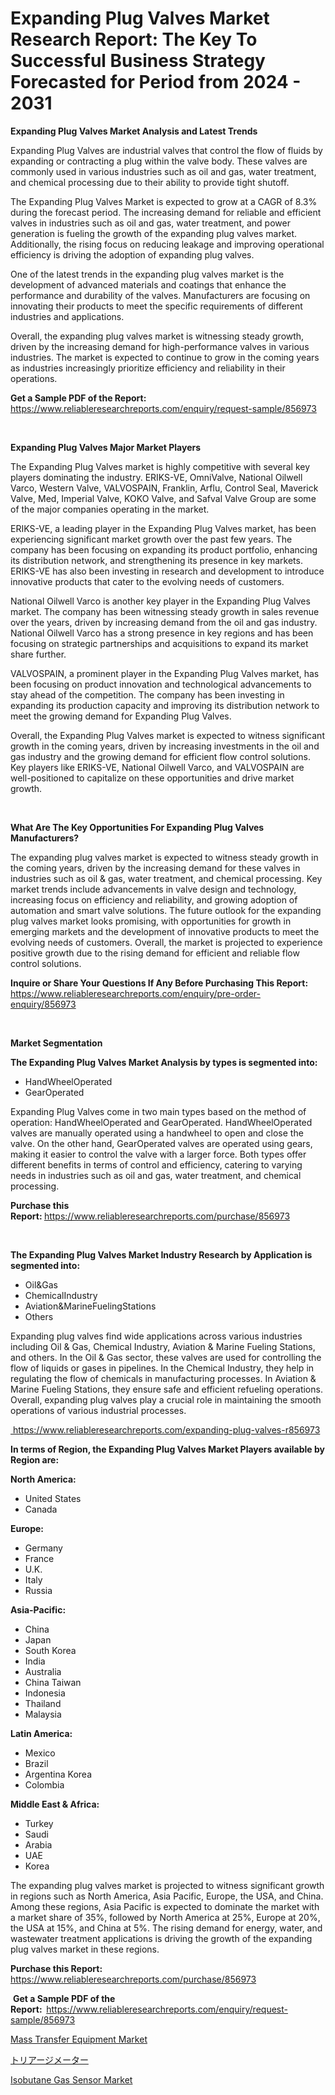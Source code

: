 <p><h1>Expanding Plug Valves Market Research Report: The Key To Successful Business Strategy Forecasted for Period from 2024 - 2031</h1></p><p><strong>Expanding Plug Valves Market Analysis and Latest Trends</strong></p>
<p><p>Expanding Plug Valves are industrial valves that control the flow of fluids by expanding or contracting a plug within the valve body. These valves are commonly used in various industries such as oil and gas, water treatment, and chemical processing due to their ability to provide tight shutoff.</p><p>The Expanding Plug Valves Market is expected to grow at a CAGR of 8.3% during the forecast period. The increasing demand for reliable and efficient valves in industries such as oil and gas, water treatment, and power generation is fueling the growth of the expanding plug valves market. Additionally, the rising focus on reducing leakage and improving operational efficiency is driving the adoption of expanding plug valves.</p><p>One of the latest trends in the expanding plug valves market is the development of advanced materials and coatings that enhance the performance and durability of the valves. Manufacturers are focusing on innovating their products to meet the specific requirements of different industries and applications.</p><p>Overall, the expanding plug valves market is witnessing steady growth, driven by the increasing demand for high-performance valves in various industries. The market is expected to continue to grow in the coming years as industries increasingly prioritize efficiency and reliability in their operations.</p></p>
<p><strong>Get a Sample PDF of the Report:&nbsp;</strong> <a href="https://www.reliableresearchreports.com/enquiry/request-sample/856973">https://www.reliableresearchreports.com/enquiry/request-sample/856973</a></p>
<p>&nbsp;</p>
<p><strong>Expanding Plug Valves Major Market Players</strong></p>
<p><p>The Expanding Plug Valves market is highly competitive with several key players dominating the industry. ERIKS-VE, OmniValve, National Oilwell Varco, Western Valve, VALVOSPAIN, Franklin, Arflu, Control Seal, Maverick Valve, Med, Imperial Valve, KOKO Valve, and Safval Valve Group are some of the major companies operating in the market.</p><p>ERIKS-VE, a leading player in the Expanding Plug Valves market, has been experiencing significant market growth over the past few years. The company has been focusing on expanding its product portfolio, enhancing its distribution network, and strengthening its presence in key markets. ERIKS-VE has also been investing in research and development to introduce innovative products that cater to the evolving needs of customers.</p><p>National Oilwell Varco is another key player in the Expanding Plug Valves market. The company has been witnessing steady growth in sales revenue over the years, driven by increasing demand from the oil and gas industry. National Oilwell Varco has a strong presence in key regions and has been focusing on strategic partnerships and acquisitions to expand its market share further.</p><p>VALVOSPAIN, a prominent player in the Expanding Plug Valves market, has been focusing on product innovation and technological advancements to stay ahead of the competition. The company has been investing in expanding its production capacity and improving its distribution network to meet the growing demand for Expanding Plug Valves.</p><p>Overall, the Expanding Plug Valves market is expected to witness significant growth in the coming years, driven by increasing investments in the oil and gas industry and the growing demand for efficient flow control solutions. Key players like ERIKS-VE, National Oilwell Varco, and VALVOSPAIN are well-positioned to capitalize on these opportunities and drive market growth.</p></p>
<p>&nbsp;</p>
<p><strong>What Are The Key Opportunities For Expanding Plug Valves Manufacturers?</strong></p>
<p><p>The expanding plug valves market is expected to witness steady growth in the coming years, driven by the increasing demand for these valves in industries such as oil & gas, water treatment, and chemical processing. Key market trends include advancements in valve design and technology, increasing focus on efficiency and reliability, and growing adoption of automation and smart valve solutions. The future outlook for the expanding plug valves market looks promising, with opportunities for growth in emerging markets and the development of innovative products to meet the evolving needs of customers. Overall, the market is projected to experience positive growth due to the rising demand for efficient and reliable flow control solutions.</p></p>
<p><strong>Inquire or Share Your Questions If Any Before Purchasing This Report:</strong> <a href="https://www.reliableresearchreports.com/enquiry/pre-order-enquiry/856973">https://www.reliableresearchreports.com/enquiry/pre-order-enquiry/856973</a></p>
<p>&nbsp;</p>
<p><strong>Market Segmentation</strong></p>
<p><strong>The Expanding Plug Valves Market Analysis by types is segmented into:</strong></p>
<p><ul><li>HandWheelOperated</li><li>GearOperated</li></ul></p>
<p><p>Expanding Plug Valves come in two main types based on the method of operation: HandWheelOperated and GearOperated. HandWheelOperated valves are manually operated using a handwheel to open and close the valve. On the other hand, GearOperated valves are operated using gears, making it easier to control the valve with a larger force. Both types offer different benefits in terms of control and efficiency, catering to varying needs in industries such as oil and gas, water treatment, and chemical processing.</p></p>
<p><strong>Purchase this Report:&nbsp;</strong><a href="https://www.reliableresearchreports.com/purchase/856973">https://www.reliableresearchreports.com/purchase/856973</a></p>
<p>&nbsp;</p>
<p><strong>The Expanding Plug Valves Market Industry Research by Application is segmented into:</strong></p>
<p><ul><li>Oil&Gas</li><li>ChemicalIndustry</li><li>Aviation&MarineFuelingStations</li><li>Others</li></ul></p>
<p><p>Expanding plug valves find wide applications across various industries including Oil & Gas, Chemical Industry, Aviation & Marine Fueling Stations, and others. In the Oil & Gas sector, these valves are used for controlling the flow of liquids or gases in pipelines. In the Chemical Industry, they help in regulating the flow of chemicals in manufacturing processes. In Aviation & Marine Fueling Stations, they ensure safe and efficient refueling operations. Overall, expanding plug valves play a crucial role in maintaining the smooth operations of various industrial processes.</p></p>
<p><a href="https://www.reliableresearchreports.com/expanding-plug-valves-r856973">&nbsp;https://www.reliableresearchreports.com/expanding-plug-valves-r856973</a></p>
<p><strong>In terms of Region, the Expanding Plug Valves Market Players available by Region are:</strong></p>
<p>
    <p> <strong> North America: </strong>
        <ul>
            <li>United States</li>
            <li>Canada</li>
        </ul>
        </p> 
    <p> <strong> Europe: </strong>
        <ul>
            <li>Germany</li>
            <li>France</li>
            <li>U.K.</li>
            <li>Italy</li>
            <li>Russia</li>
        </ul>
        </p> 
    <p> <strong> Asia-Pacific: </strong>
        <ul>
            <li>China</li>
            <li>Japan</li>
            <li>South Korea</li>
            <li>India</li>
            <li>Australia</li>
            <li>China Taiwan</li>
            <li>Indonesia</li>
            <li>Thailand</li>
            <li>Malaysia</li>
        </ul>
        </p> 
    <p> <strong> Latin America: </strong>
        <ul>
            <li>Mexico</li>
            <li>Brazil</li>
            <li>Argentina Korea</li>
            <li>Colombia</li>
        </ul>
        </p> 
    <p> <strong> Middle East & Africa: </strong>
        <ul>
            <li>Turkey</li>
            <li>Saudi</li>
            <li>Arabia</li>
            <li>UAE</li>
            <li>Korea</li>
        </ul>
    </p>
    </p>
<p><p>The expanding plug valves market is projected to witness significant growth in regions such as North America, Asia Pacific, Europe, the USA, and China. Among these regions, Asia Pacific is expected to dominate the market with a market share of 35%, followed by North America at 25%, Europe at 20%, the USA at 15%, and China at 5%. The rising demand for energy, water, and wastewater treatment applications is driving the growth of the expanding plug valves market in these regions.</p></p>
<p><strong>Purchase this Report: </strong><a href="https://www.reliableresearchreports.com/purchase/856973">https://www.reliableresearchreports.com/purchase/856973</a></p>
<p>&nbsp;<strong>Get a Sample PDF of the Report:&nbsp;&nbsp;</strong><a href="https://www.reliableresearchreports.com/enquiry/request-sample/856973">https://www.reliableresearchreports.com/enquiry/request-sample/856973</a></p>
<p><strong></strong></p>
<p><p><a href="https://github.com/BryceTownsendr/Market-Research-Report-List-4/blob/main/mass-transfer-equipment-market.md">Mass Transfer Equipment Market</a></p><p><a href="https://medium.com/@jacobkelly525/%E3%83%88%E3%83%AA%E3%82%A2%E3%83%BC%E3%82%B8%E3%83%A1%E3%83%BC%E3%82%BF%E3%83%BC%E5%B8%82%E5%A0%B4%E3%81%AE%E8%A6%8F%E6%A8%A1%E3%81%A8%E5%B8%82%E5%A0%B4%E5%8B%95%E5%90%91-%E5%AE%8C%E5%85%A8%E3%81%AA%E6%A5%AD%E7%95%8C%E6%A6%82%E8%A6%81-2024%E5%B9%B4%E3%81%8B%E3%82%892031%E5%B9%B4-62d22227863c">トリアージメーター</a></p><p><a href="https://invited-way-688.notion.site/Isobutane-Gas-Sensor-Market-Outlook-Industry-Overview-and-Forecast-2024-to-2031-e7b9f10d560d46d5b26b8adb3d3b9a32">Isobutane Gas Sensor Market</a></p></p>